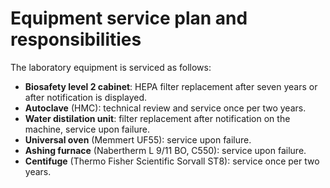 # Equipment service plan and responsibilities

The laboratory equipment is serviced as follows:
- **Biosafety level 2 cabinet**: HEPA filter replacement after seven years or after notification is displayed.
- **Autoclave** (HMC): technical review and service once per two years.
- **Water distilation unit**: filter replacement after notification on the machine, service upon failure.
- **Universal oven** (Memmert UF55): service upon failure.
- **Ashing furnace** (Nabertherm L 9/11 BO, C550): service upon failure.
- **Centifuge** (Thermo Fisher Scientific Sorvall ST8): service once per two years.
